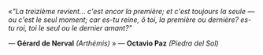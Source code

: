 <!---
Jacinto27/Jacinto27 is a ✨ special ✨ repository because its `README.md` (this file) appears on your GitHub profile.
You can click the Preview link to take a look at your changes.
--->
«*"La treizième revient… c'est encor la première;
et c'est toujours la seule —ou c'est le seul moment;
car es-tu reine, ô toi, la première ou dernière?
es-tu roi, toi le seul ou le dernier amant?"*
 
 — **Gérard de Nerval** *(Arthémis)* »
     — **Octavio Paz** *(Piedra del Sol)*
